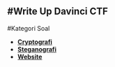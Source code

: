 #Write Up Davinci CTF
---
#Kategori Soal
-  <a href="Cryptografi"> <b>Cryptografi</b></a>
-  <a href="Steganografi"> <b>Steganografi</b></a>
-  <a href="Website"> <b>Website</b></a>